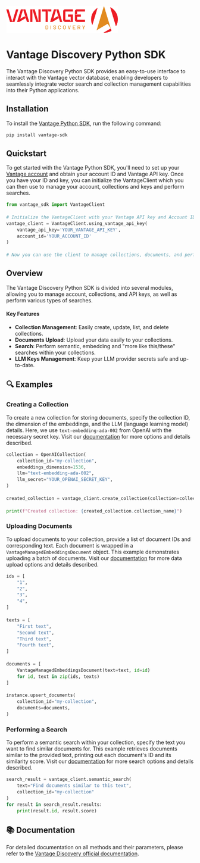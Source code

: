 <img src="assets/vantage_logo.png" title="Vantage Discovery Logo" width="300"/></br>

# Vantage Discovery Python SDK

The Vantage Discovery Python SDK provides an easy-to-use interface to interact with the Vantage vector database, enabling developers to seamlessly integrate vector search and collection management capabilities into their Python applications.

## Installation

To install the [Vantage Python SDK](https://pypi.org/project/vantage-sdk/), run the following command:

```bash
pip install vantage-sdk
```

## Quickstart

To get started with the Vantage Python SDK, you'll need to set up your [Vantage account](https://console.vanta.ge/) and obtain your account ID and Vantage API key. Once you have your ID and key, you can initialize the VantageClient which you can then use to manage your account, collections and keys and perform searches.

```python
from vantage_sdk import VantageClient

# Initialize the VantageClient with your Vantage API key and Account ID
vantage_client = VantageClient.using_vantage_api_key(
    vantage_api_key='YOUR_VANTAGE_API_KEY',
    account_id='YOUR_ACCOUNT_ID'
)

# Now you can use the client to manage collections, documents, and perform searches
```

## Overview

The Vantage Discovery Python SDK is divided into several modules, allowing you to manage account, collections, and API keys, as well as perform various types of searches.

#### Key Features
- __Collection Management__: Easily create, update, list, and delete collections.
- __Documents Upload__: Upload your data easily to your collections.
- __Search__: Perform semantic, embedding and "more like this/these" searches within your collections.
- __LLM Keys Management__: Keep your LLM provider secrets safe and up-to-date.

## 🔍 Examples

### Creating a Collection

To create a new collection for storing documents, specify the collection ID, the dimension of the embeddings, and the LLM (language learning model) details. Here, we use `text-embedding-ada-002` from OpenAI with the necessary secret key. Visit our [documentation](https://docs.vantagediscovery.com/docs/management-api) for more options and details described.

```python
collection = OpenAICollection(
    collection_id="my-collection",
    embeddings_dimension=1536,
    llm="text-embedding-ada-002",
    llm_secret="YOUR_OPENAI_SECRET_KEY",
)

created_collection = vantage_client.create_collection(collection=collection)

print(f"Created collection: {created_collection.collection_name}")
```

### Uploading Documents

To upload documents to your collection, provide a list of document IDs and corresponding text. Each document is wrapped in a `VantageManagedEmbeddingsDocument` object. This example demonstrates uploading a batch of documents. Visit our [documentation](https://docs.vantagediscovery.com/docs/management-api) for more data upload options and details described.

```python
ids = [
    "1",
    "2",
    "3",
    "4",
]

texts = [
    "First text",
    "Second text",
    "Third text",
    "Fourth text",
]

documents = [
    VantageManagedEmbeddingsDocument(text=text, id=id)
    for id, text in zip(ids, texts)
]

instance.upsert_documents(
    collection_id="my-collection",
    documents=documents,
)
```

### Performing a Search

To perform a semantic search within your collection, specify the text you want to find similar documents for. This example retrieves documents similar to the provided text, printing out each document's ID and its similarity score. Visit our [documentation](https://docs.vantagediscovery.com/docs/search-api) for more search options and details described.

```python
search_result = vantage_client.semantic_search(
    text="Find documents similar to this text",
    collection_id="my-collection"
)
for result in search_result.results:
    print(result.id, result.score)
```

## 📚 Documentation

For detailed documentation on all methods and their parameters, please refer to the [Vantage Discovery official documentation](https://docs.vantagediscovery.com/docs/concepts).
